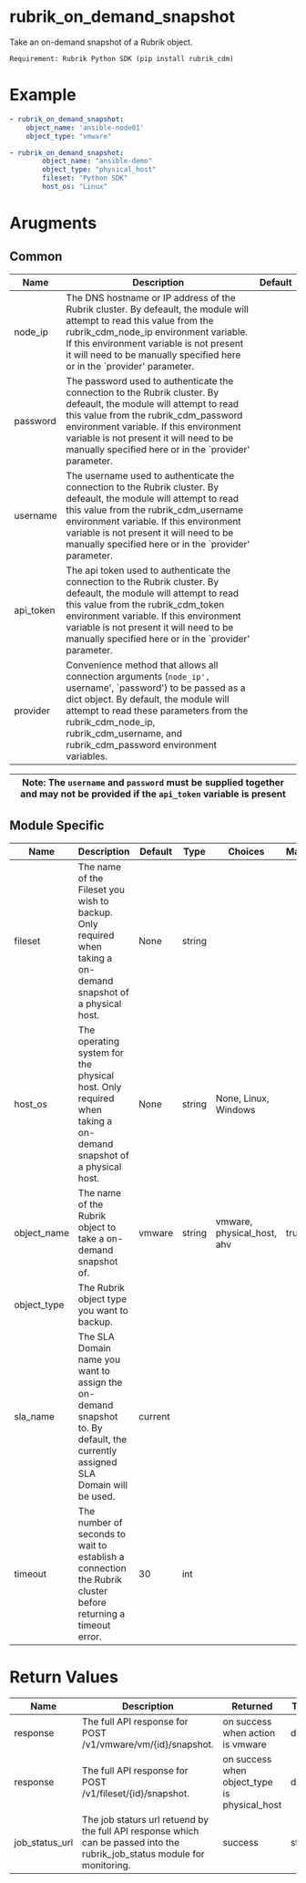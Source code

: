 # rubrik_on_demand_snapshot    

Take an on-demand snapshot of a Rubrik object.

`Requirement: Rubrik Python SDK (pip install rubrik_cdm)`

# Example

```yaml
- rubrik_on_demand_snapshot:
    object_name: 'ansible-node01'
    object_type: "vmware"

- rubrik_on_demand_snapshot:
        object_name: "ansible-demo"
        object_type: "physical_host"
        fileset: "Python SDK"
        host_os: "Linux"
```

# Arugments

## Common

| Name      | Description                                                                                                                                                                                                                                                                                               | Default |
|-----------|-----------------------------------------------------------------------------------------------------------------------------------------------------------------------------------------------------------------------------------------------------------------------------------------------------------|---------|
| node_ip   | The DNS hostname or IP address of the Rubrik cluster. By defeault, the module will attempt to read this value from the rubrik_cdm_node_ip environment variable. If this environment variable is not present it will need to be manually specified here or in the `provider' parameter.                    |         |
| password  | The password used to authenticate the connection to the Rubrik cluster. By defeault, the module will attempt to read this value from the rubrik_cdm_password environment variable. If this environment variable is not present it will need to be manually specified here or in the `provider' parameter. |         |
| username  | The username used to authenticate the connection to the Rubrik cluster. By defeault, the module will attempt to read this value from the rubrik_cdm_username environment variable. If this environment variable is not present it will need to be manually specified here or in the `provider' parameter. |         |
| api_token | The api token used to authenticate the connection to the Rubrik cluster. By defeault, the module will attempt to read this value from the rubrik_cdm_token environment variable. If this environment variable is not present it will need to be manually specified here or in the `provider' parameter.   |         |
| provider  | Convenience method that allows all connection arguments (`node_ip', `username', `password') to be passed as a dict object. By default, the module will attempt to read these parameters from the rubrik_cdm_node_ip, rubrik_cdm_username, and rubrik_cdm_password environment variables.                  |         |

| Note: The `username` and `password` must be supplied together and may not be provided if the `api_token` variable is present|
| --- |

## Module Specific

| Name        | Description                                                                                                                   | Default | Type   | Choices                    | Mandatory | Aliases |
|-------------|-------------------------------------------------------------------------------------------------------------------------------|---------|--------|----------------------------|-----------|---------|
| fileset     | The name of the Fileset you wish to backup. Only required when taking a on-demand snapshot of a physical host.                | None    | string |                            |           |         |
| host_os     | The operating system for the physical host. Only required when taking a on-demand snapshot of a physical host.                | None    | string | None, Linux, Windows       |           |         |
| object_name | The name of the Rubrik object to take a on-demand snapshot of.                                                                | vmware  | string | vmware, physical_host, ahv | true      |         |
| object_type | The Rubrik object type you want to backup.                                                                                    |         |        |                            |           |         |
| sla_name    | The SLA Domain name you want to assign the on-demand snapshot to. By default, the currently assigned SLA Domain will be used. | current |        |                            |           |         |
| timeout     | The number of seconds to wait to establish a connection the Rubrik cluster before returning a timeout error.                  | 30      | int    |                            |           |         |

# Return Values

| Name           | Description                                                                                                                | Returned                                     | Type   |
|----------------|----------------------------------------------------------------------------------------------------------------------------|----------------------------------------------|--------|
| response       | The full API response for POST /v1/vmware/vm/{id}/snapshot.                                                                | on success when action is vmware             | dict   |
| response       | The full API response for POST /v1/fileset/{id}/snapshot.                                                                  | on success when object_type is physical_host | dict   |
| job_status_url | The job staturs url retuend by the full API response which can be passed into the rubrik_job_status module for monitoring. | success                                      | string |

